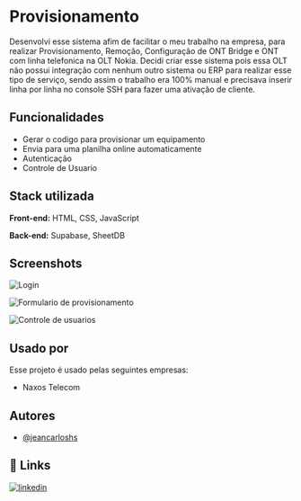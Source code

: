 
# Provisionamento

Desenvolvi esse sistema afim de facilitar o meu trabalho na empresa, para realizar Provisionamento, Remoção, Configuração de ONT Bridge e ONT com linha telefonica na OLT Nokia. Decidi criar esse sistema pois essa OLT não possui integração com nenhum outro sistema ou ERP para realizar esse tipo de serviço, sendo assim o trabalho era 100% manual e precisava inserir linha por linha no console SSH para fazer uma ativação de cliente.


## Funcionalidades

- Gerar o codigo para provisionar um equipamento
- Envia para uma planilha online automaticamente
- Autenticação
- Controle de Usuario


## Stack utilizada

**Front-end:** HTML, CSS, JavaScript

**Back-end:** Supabase, SheetDB


## Screenshots

![Login](https://via.placeholder.com/468x300?text=tree/master/img/prints_App/screenshot-1675548030188.jpeg)

![Formulario de provisionamento](https://via.placeholder.com/468x300?text=App+Screenshot+Here)

![Controle de usuarios](https://via.placeholder.com/468x300?text=App+Screenshot+Here)
## Usado por

Esse projeto é usado pelas seguintes empresas:

- Naxos Telecom


## Autores

- [@jeancarloshs](https://www.github.com/jeancarloshs)


## 🔗 Links
[![linkedin](https://img.shields.io/badge/linkedin-0A66C2?style=for-the-badge&logo=linkedin&logoColor=white)](https://www.linkedin.com/in/jean-carlos-nunes-de-almeida-81a68b139/)

